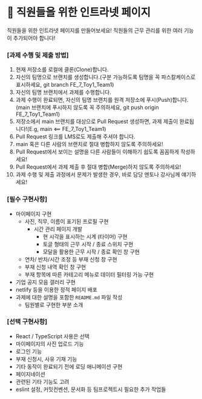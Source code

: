 # **📅 직원들을 위한 인트라넷 페이지**

직원들을 위한 인트라넷 페이지를 만들어보세요!
직원들의 근무 관리를 위한 여러 기능이 추가되어야 합니다!

### **[과제 수행 및 제출 방법]**

1. 현재 저장소를 로컬에 클론(Clone)합니다.
2. 자신의 팀명으로 브랜치를 생성합니다.(구분 가능하도록 팀명을 꼭 파스칼케이스로 표시하세요, git branch FE_7_Toy1_Team1)
3. 자신의 팀명 브랜치에서 과제를 수행합니다.
4. 과제 수행이 완료되면, 자신의 팀명 브랜치를 원격 저장소에 푸시(Push)합니다.(main 브랜치에 푸시하지 않도록 꼭 주의하세요, git push origin FE_7_Toy1_Team1)
5. 저장소에서 main 브랜치를 대상으로 Pull Request 생성하면, 과제 제출이 완료됩니다!(E.g, main <== FE_7_Toy1_Team1)
6. Pull Request 링크를 LMS로도 제출해 주셔야 합니다.
7. main 혹은 다른 사람의 브랜치로 절대 병합하지 않도록 주의하세요!
8. Pull Request에서 보이는 설명을 다른 사람들이 이해하기 쉽도록 꼼꼼하게 작성하세요!
9. Pull Request에서 과제 제출 후 절대 병합(Merge)하지 않도록 주의하세요!
10. 과제 수행 및 제출 과정에서 문제가 발생한 경우, 바로 담당 멘토나 강사님께 얘기하세요!

### **[필수 구현사항]**
- 마이페이지 구현
    - 사진, 직무, 이름이 표기된 프로필 구현
        - 시간 관리 페이지 개발
            - 현 시각을 표시하는 시계 (타이머) 구현
            - 토글 형태의 근무 시작 / 종료 스위치 구현
            - 모달을 활용한 근무 시작 / 종료 확인 창 구현
    - 연차/ 반차/시간 조정 등 부재 신청 창 구현
    - 부재 신청 내역 확인 창 구현
    - 부재 항목에 따른 카테고리 메뉴로 데이터 필터링 가능 구현
- 기업 공지 모음 갤러리 구현
- netlify 등을 이용한 정적 페이지 배포
- 과제에 대한 설명을 포함한 `README.md` 파일 작성
    - 팀원별로 구현한 부분 소개
 
### **[선택 구현사항]**
- React / TypeScript 사용은 선택
- 마이페이지의 사진 업로드 기능
- 로그인 기능
- 부재 신청시, 사유 기재 기능
- 기타 동작이 완료되기 전에 로딩 애니메이션 구현
- 페이지네이션
- 관련된 기타 기능도 고려
- eslint 설정, 커밋컨벤션, 문서화 등 팀프로젝트시 필요한 추가 작업들

